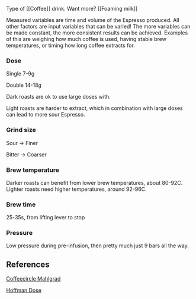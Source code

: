 Type of [[Coffee]] drink. Want more? [[Foaming milk]]

Measured variables are time and volume of the Espresso produced. All other factors are input variables that can be varied! The more variables can be made constant, the more consistent results can be achieved. Examples of this are weighing how much coffee is used, having stable brew temperatures, or timing how long coffee extracts for.

### Dose

Single 7-9g

Double 14-18g

Dark roasts are ok to use large doses with.

Light roasts are harder to extract, which in combination with large doses can lead to more sour Espresso.

### Grind size

Sour -> Finer

Bitter -> Coarser

### Brew temperature

Darker roasts can benefit from lower brew temperatures, about 80-92C. Lighter roasts need higher temperatures, around 92-96C.

### Brew time

25-35s, from lifting lever to stop

### Pressure

Low pressure during pre-infusion, then pretty much just 9 bars all the way.

## References

[Coffeecircle Mahlgrad](https://www.coffeecircle.com/de/e/kaffee-mahlgrad-einstellen)

[Hoffman Dose](https://youtu.be/aTFsBqhpLes)



